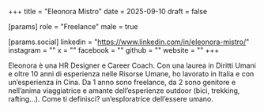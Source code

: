 +++
title = "Eleonora Mistro"
date = 2025-09-10
draft = false

[params]
role = "Freelance"
male = true

[params.social]
linkedin = "https://www.linkedin.com/in/eleonora-mistro/"
instagram = ""
x = ""
facebook = ""
github = ""
website = ""
+++

Eleonora è una HR Designer e Career Coach. Con una laurea in Diritti Umani e oltre 10 anni di esperienza nelle Risorse Umane, ho lavorato in Italia e con un’esperienza in Cina. Da 1 anno sono freelance, da 2 sono genitore e nell’anima viaggiatrice e amante dell’esperienze outdoor (bici, trekking, rafting...). Come ti definisci? un’esploratrice dell’essere umano.
